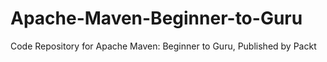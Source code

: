 # Apache-Maven-Beginner-to-Guru
Code Repository for Apache Maven: Beginner to Guru, Published by Packt
